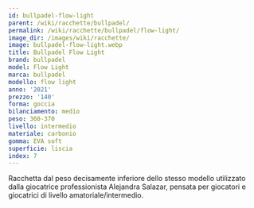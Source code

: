 ```yaml
---
id: bullpadel-flow-light
parent: /wiki/racchette/bullpadel/
permalink: /wiki/racchette/bullpadel/flow-light/
image_dir: /images/wiki/racchette/
image: bullpadel-flow-light.webp
title: Bullpadel Flow Light
brand: bullpadel
model: Flow Light
marca: bullpadel
modello: flow light
anno: '2021'
prezzo: '140'
forma: goccia
bilanciamento: medio
peso: 360-370
livello: intermedio
materiale: carbonio
gomma: EVA soft
superficie: liscia
index: 7
---
```

Racchetta dal peso decisamente inferiore dello stesso modello utilizzato dalla giocatrice professionista Alejandra Salazar, pensata per giocatori e giocatrici di livello amatoriale/intermedio.
